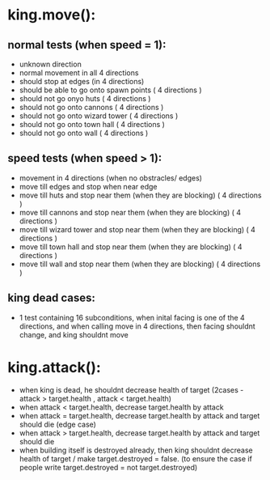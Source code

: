 # king.move():

## normal tests (when speed = 1):
* unknown direction
* normal movement in all 4 directions
* should stop at edges (in 4 directions)
* should be able to go onto spawn points ( 4 directions )
* should not go onyo huts ( 4 directions )
* should not go onto cannons ( 4 directions )
* should not go onto wizard tower ( 4 directions )
* should not go onto town hall ( 4 directions )
* should not go onto wall ( 4 directions )

## speed tests (when speed > 1):
* movement in 4 directions (when no obstracles/ edges)
* move till edges and stop when near edge
* move till huts and stop near them (when they are blocking) ( 4 directions )
* move till cannons and stop near them (when they are blocking) ( 4 directions )
* move till wizard tower and stop near them (when they are blocking) ( 4 directions )
* move till town hall and stop near them (when they are blocking) ( 4 directions )
* move till wall and stop near them (when they are blocking) ( 4 directions )

## king dead cases:
* 1 test containing 16 subconditions, when inital facing is one of the 4 directions, and when calling move in 4 directions, then facing shouldnt change, and king shouldnt move

# king.attack():
* when king is dead, he shouldnt decrease health of target (2cases - attack > target.health , attack < target.health)
* when attack < target.health, decrease target.health by attack
* when attack = target.health, decrease target.health by attack and target should die (edge case)
* when attack > target.health, decrease target.health by attack and target should die
* when building itself is destroyed already, then king shouldnt decrease health of target / make target.destroyed = false. (to ensure the case if people write target.destroyed = not target.destroyed)